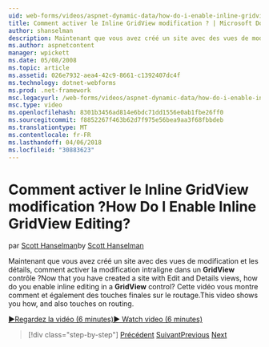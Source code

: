 ```yaml
---
uid: web-forms/videos/aspnet-dynamic-data/how-do-i-enable-inline-gridview-editing
title: Comment activer le Inline GridView modification ? | Microsoft Docs
author: shanselman
description: Maintenant que vous avez créé un site avec des vues de modification et les détails, comment activer la modification intraligne dans un contrôle GridView ? Cette vidéo vous montre comment et également touc...
ms.author: aspnetcontent
manager: wpickett
ms.date: 05/08/2008
ms.topic: article
ms.assetid: 026e7932-aea4-42c9-8661-c1392407dc4f
ms.technology: dotnet-webforms
ms.prod: .net-framework
msc.legacyurl: /web-forms/videos/aspnet-dynamic-data/how-do-i-enable-inline-gridview-editing
msc.type: video
ms.openlocfilehash: 8301b3456ad814e6bdc71dd1556e0ab1fbe26ff0
ms.sourcegitcommit: f8852267f463b62d7f975e56bea9aa3f68fbbdeb
ms.translationtype: MT
ms.contentlocale: fr-FR
ms.lasthandoff: 04/06/2018
ms.locfileid: "30883623"
---
```

<a name="how-do-i-enable-inline-gridview-editing"></a><span data-ttu-id="050a2-105">Comment activer le Inline GridView modification ?</span><span class="sxs-lookup"><span data-stu-id="050a2-105">How Do I Enable Inline GridView Editing?</span></span>
====================
<span data-ttu-id="050a2-106">par [Scott Hanselman](https://github.com/shanselman)</span><span class="sxs-lookup"><span data-stu-id="050a2-106">by [Scott Hanselman](https://github.com/shanselman)</span></span>

<span data-ttu-id="050a2-107">Maintenant que vous avez créé un site avec des vues de modification et les détails, comment activer la modification intraligne dans un **GridView** contrôle ?</span><span class="sxs-lookup"><span data-stu-id="050a2-107">Now that you have created a site with Edit and Details views, how do you enable inline editing in a **GridView** control?</span></span> <span data-ttu-id="050a2-108">Cette vidéo vous montre comment et également des touches finales sur le routage.</span><span class="sxs-lookup"><span data-stu-id="050a2-108">This video shows you how, and also touches on routing.</span></span>

[<span data-ttu-id="050a2-109">&#9654;Regardez la vidéo (6 minutes)</span><span class="sxs-lookup"><span data-stu-id="050a2-109">&#9654; Watch video (6 minutes)</span></span>](https://channel9.msdn.com/Blogs/ASP-NET-Site-Videos/how-do-i-enable-inline-gridview-editing)

> [!div class="step-by-step"]
> <span data-ttu-id="050a2-110">[Précédent](your-first-scaffold-and-what-is-dynamic-data.md)
> [Suivant](how-do-i-change-how-my-fields-render.md)</span><span class="sxs-lookup"><span data-stu-id="050a2-110">[Previous](your-first-scaffold-and-what-is-dynamic-data.md)
[Next](how-do-i-change-how-my-fields-render.md)</span></span>
